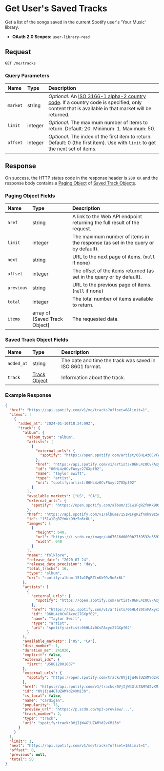 # Get User's Saved Tracks

Get a list of the songs saved in the current Spotify user's 'Your Music' library.

-   **OAuth 2.0 Scopes:** `user-library-read`

## Request

`GET /me/tracks`

### Query Parameters

| Name | Type | Description |
| :--- | :--- | :--- |
| `market` | string | *Optional*. An [ISO 3166-1 alpha-2 country code](https://en.wikipedia.org/wiki/ISO_3166-1_alpha-2). If a country code is specified, only content that is available in that market will be returned. |
| `limit` | integer | *Optional*. The maximum number of items to return. Default: 20. Minimum: 1. Maximum: 50. |
| `offset` | integer | *Optional*. The index of the first item to return. Default: 0 (the first item). Use with `limit` to get the next set of items. |

## Response

On success, the HTTP status code in the response header is `200 OK` and the response body contains a [Paging Object](https://developer.spotify.com/documentation/web-api/reference/object-model/#paging-object) of [Saved Track Objects](https://developer.spotify.com/documentation/web-api/reference/object-model/#saved-track-object).

### Paging Object Fields

| Name | Type | Description |
| :--- | :--- | :--- |
| `href` | string | A link to the Web API endpoint returning the full result of the request. |
| `limit` | integer | The maximum number of items in the response (as set in the query or by default). |
| `next` | string | URL to the next page of items. (`null` if none) |
| `offset` | integer | The offset of the items returned (as set in the query or by default). |
| `previous` | string | URL to the previous page of items. (`null` if none) |
| `total` | integer | The total number of items available to return. |
| `items` | array of [Saved Track Object] | The requested data. |

### Saved Track Object Fields

| Name | Type | Description |
| :--- | :--- | :--- |
| `added_at` | string | The date and time the track was saved in ISO 8601 format. |
| `track` | [Track Object](https://developer.spotify.com/documentation/web-api/reference/object-model/#track-object) | Information about the track. |

### Example Response

```json
{
  "href": "https://api.spotify.com/v1/me/tracks?offset=0&limit=1",
  "items": [
    {
      "added_at": "2024-01-16T18:34:09Z",
      "track": {
        "album": {
          "album_type": "album",
          "artists": [
            {
              "external_urls": {
                "spotify": "https://open.spotify.com/artist/06HL4z0CvFAxyc27GXpf02"
              },
              "href": "https://api.spotify.com/v1/artists/06HL4z0CvFAxyc27GXpf02",
              "id": "06HL4z0CvFAxyc27GXpf02",
              "name": "Taylor Swift",
              "type": "artist",
              "uri": "spotify:artist:06HL4z0CvFAxyc27GXpf02"
            }
          ],
          "available_markets": ["US", "CA"],
          "external_urls": {
            "spotify": "https://open.spotify.com/album/151w1FgRZfnKk99z5o6r6L"
          },
          "href": "https://api.spotify.com/v1/albums/151w1FgRZfnKk99z5o6r6L",
          "id": "151w1FgRZfnKk99z5o6r6L",
          "images": [
            {
              "height": 640,
              "url": "https://i.scdn.co/image/ab67616d0000b2739532e3593415294845720893",
              "width": 640
            }
          ],
          "name": "folklore",
          "release_date": "2020-07-24",
          "release_date_precision": "day",
          "total_tracks": 16,
          "type": "album",
          "uri": "spotify:album:151w1FgRZfnKk99z5o6r6L"
        },
        "artists": [
          {
            "external_urls": {
              "spotify": "https://open.spotify.com/artist/06HL4z0CvFAxyc27GXpf02"
            },
            "href": "https://api.spotify.com/v1/artists/06HL4z0CvFAxyc27GXpf02",
            "id": "06HL4z0CvFAxyc27GXpf02",
            "name": "Taylor Swift",
            "type": "artist",
            "uri": "spotify:artist:06HL4z0CvFAxyc27GXpf02"
          }
        ],
        "available_markets": ["US", "CA"],
        "disc_number": 1,
        "duration_ms": 241026,
        "explicit": false,
        "external_ids": {
          "isrc": "USUG12001837"
        },
        "external_urls": {
          "spotify": "https://open.spotify.com/track/0VjIjW4GlUZAMYd2vXMi3b"
        },
        "href": "https://api.spotify.com/v1/tracks/0VjIjW4GlUZAMYd2vXMi3b",
        "id": "0VjIjW4GlUZAMYd2vXMi3b",
        "is_local": false,
        "name": "cardigan",
        "popularity": 75,
        "preview_url": "https://p.scdn.co/mp3-preview/...",
        "track_number": 2,
        "type": "track",
        "uri": "spotify:track:0VjIjW4GlUZAMYd2vXMi3b"
      }
    }
  ],
  "limit": 1,
  "next": "https://api.spotify.com/v1/me/tracks?offset=1&limit=1",
  "offset": 0,
  "previous": null,
  "total": 50
}
```

